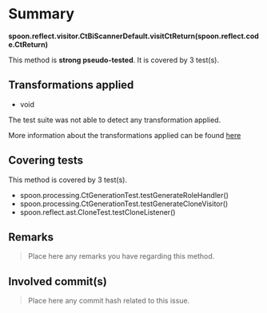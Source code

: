 # Summary
**spoon.reflect.visitor.CtBiScannerDefault.visitCtReturn(spoon.reflect.code.CtReturn)**

This method is **strong pseudo-tested**.
It is covered by 3 test(s). 


## Transformations applied

- void


The test suite was not able to detect any transformation applied.

More information about the transformations applied can be found [here](https://github.com/STAMP-project/pitest-descartes)

## Covering tests
This method is covered by 3 test(s).
* spoon.processing.CtGenerationTest.testGenerateRoleHandler()
* spoon.processing.CtGenerationTest.testGenerateCloneVisitor()
* spoon.reflect.ast.CloneTest.testCloneListener()


## Remarks
> Place here any remarks you have regarding this method.

## Involved commit(s)

> Place here any commit hash related to this issue.
